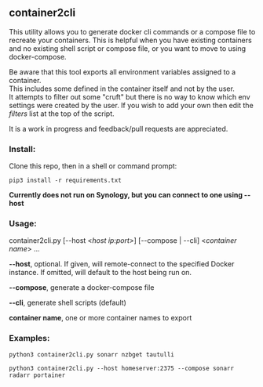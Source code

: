 
## container2cli

This utility allows you to generate docker cli commands or a compose file to recreate your containers.
This is helpful when you have existing containers and no existing shell script or compose file, or you want to move to using docker-compose.

Be aware that this tool exports all environment variables assigned to a container.  
This includes some defined in the container itself and not by the user.  
It attempts to filter out some "cruft" but there is no way to know which env settings were created by the user.
If you wish to add your own then edit the _filters_ list at the top of the script.

It is a work in progress and feedback/pull requests are appreciated.

### Install:
Clone this repo, then in a shell or command prompt:
```shell
pip3 install -r requirements.txt
```
**Currently does not run on Synology, but you can connect to one using --host**


### Usage:
container2cli.py [--host <_host ip:port>_] [--compose | --cli] <_container name_> ...

**--host**, optional.  If given, will remote-connect to the specified Docker instance.  If omitted, will default to the host being run on.

**--compose**, generate a docker-compose file

**--cli**, generate shell scripts (default)

**container name**, one or more container names to export

### Examples:
```shell
python3 container2cli.py sonarr nzbget tautulli

python3 container2cli.py --host homeserver:2375 --compose sonarr radarr portainer
```
